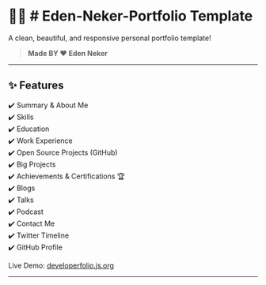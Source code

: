 # 🧑‍💻 # Eden-Neker-Portfolio Template

A clean, beautiful, and responsive personal portfolio template!


> **Made BY ❤️ Eden Neker**

---



## ✨ Features

✔️ Summary & About Me  
✔️ Skills  
✔️ Education  
✔️ Work Experience  
✔️ Open Source Projects (GitHub)  
✔️ Big Projects  
✔️ Achievements & Certifications 🏆  
✔️ Blogs  
✔️ Talks  
✔️ Podcast  
✔️ Contact Me  
✔️ Twitter Timeline  
✔️ GitHub Profile

Live Demo: [developerfolio.js.org](https://developerfolio.js.org/)

---

